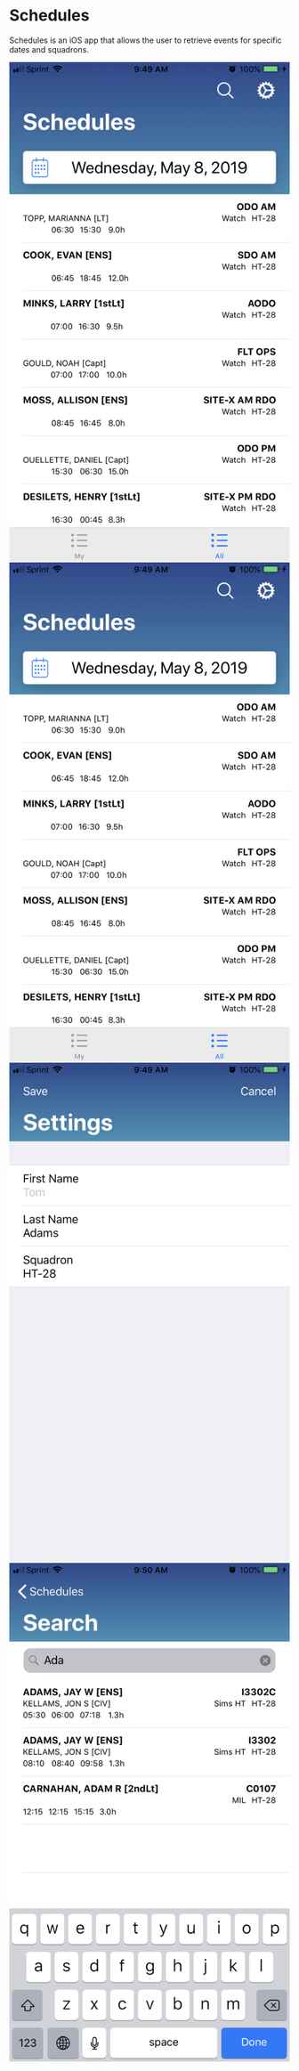 # Schedules

Schedules is an iOS app that allows the user to retrieve events for specific dates  and squadrons.

<div style="text-align:center">
<img style="display: inline;" src="screenshots/all-schedules.PNG" />
<img style="display: inline;" src="screenshots/all-schedules.PNG" />
</div>

<div style="text-align:center">
<img style="display: inline;" src="screenshots/settings.PNG" />
<img style="display: inline;" src="screenshots/search.PNG" />
</div>
